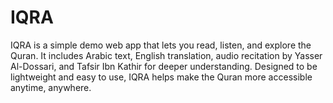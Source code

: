 # IQRA
IQRA is a simple demo web app that lets you read, listen, and explore the Quran. It includes Arabic text, English translation, audio recitation by Yasser Al-Dossari, and Tafsir Ibn Kathir for deeper understanding. Designed to be lightweight and easy to use, IQRA helps make the Quran more accessible anytime, anywhere.
